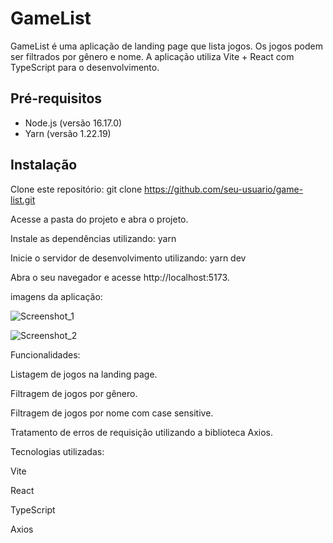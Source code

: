 # GameList

GameList é uma aplicação de landing page que lista jogos. Os jogos podem ser filtrados por gênero e nome. A aplicação utiliza Vite + React com TypeScript para o desenvolvimento.

## Pré-requisitos

- Node.js (versão 16.17.0)
- Yarn (versão 1.22.19)

## Instalação

Clone este repositório:
git clone https://github.com/seu-usuario/game-list.git

Acesse a pasta do projeto e abra o projeto.

Instale as dependências utilizando: yarn

Inicie o servidor de desenvolvimento utilizando: yarn dev

Abra o seu navegador e acesse http://localhost:5173.

imagens da aplicação:

![Screenshot_1](https://github.com/EduardoADL/GameList/assets/69330807/4bd9299e-ca86-4f46-a05d-f4c765adc557)


![Screenshot_2](https://github.com/EduardoADL/GameList/assets/69330807/01ce53e5-9be4-455d-8798-18d3e3aa6797)



Funcionalidades:

Listagem de jogos na landing page.

Filtragem de jogos por gênero.

Filtragem de jogos por nome com case sensitive.

Tratamento de erros de requisição utilizando a biblioteca Axios.


Tecnologias utilizadas:

Vite

React

TypeScript

Axios
